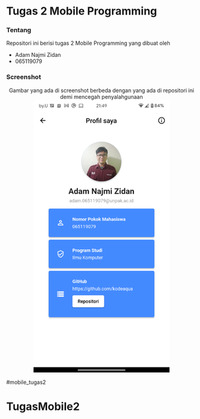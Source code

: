# Tugas 2 Mobile Programming
### Tentang
Repositori ini berisi tugas 2 Mobile Programming yang dibuat oleh
- Adam Najmi Zidan
- 065119079
### Screenshot
<p align="center">
  Gambar yang ada di screenshot berbeda dengan yang ada di repositori ini demi mencegah penyalahgunaan
<img src="https://raw.githubusercontent.com/kodeaqua/mobpro-tugas2/main/demo.png" alt="screenshot" width="360" />
</p>

#mobile_tugas2
# TugasMobile2
